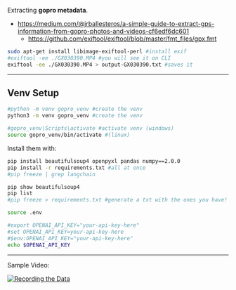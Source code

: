 Extracting **gopro metadata**.



* https://medium.com/@jrballesteros/a-simple-guide-to-extract-gps-information-from-gopro-photos-and-videos-cf6edf6dc601
    * https://github.com/exiftool/exiftool/blob/master/fmt_files/gpx.fmt

```sh
sudo apt-get install libimage-exiftool-perl #install exif
#exiftool -ee ./GX030390.MP4 #you will see it on CLI
exiftool -ee ./GX030390.MP4 > output-GX030390.txt #saves it
```

---

## Venv Setup


```sh
#python -m venv gopro_venv #create the venv
python3 -m venv gopro_venv #create the venv

#gopro_venv\Scripts\activate #activate venv (windows)
source gopro_venv/bin/activate #(linux)
```

Install them with:

```sh
pip install beautifulsoup4 openpyxl pandas numpy==2.0.0
pip install -r requirements.txt #all at once
#pip freeze | grep langchain

pip show beautifulsoup4
pip list
#pip freeze > requirements.txt #generate a txt with the ones you have!
```

```sh
source .env

#export OPENAI_API_KEY="your-api-key-here"
#set OPENAI_API_KEY=your-api-key-here
#$env:OPENAI_API_KEY="your-api-key-here"
echo $OPENAI_API_KEY
```

---

Sample Video:

[![Recording the Data](https://img.youtube.com/vi/Ku3y3NJJURw/0.jpg)](https://www.youtube.com/watch?v=Ku3y3NJJURw)